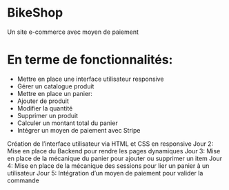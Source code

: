 # BikeShop
Un site e-commerce avec moyen de paiement

# En terme de fonctionnalités:

- Mettre en place une interface utilisateur responsive
- Gérer un catalogue produit
- Mettre en place un panier:
- Ajouter de produit
- Modifier la quantité
- Supprimer un produit
- Calculer un montant total du panier
- Intégrer un moyen de paiement avec Stripe

Création de l’interface utilisateur via HTML et CSS en responsive
Jour 2: Mise en place du Backend pour rendre les pages dynamiques
Jour 3: Mise en place de la mécanique du panier pour ajouter ou supprimer un item
Jour 4: Mise en place de la mécanique des sessions pour lier un panier à un utilisateur
Jour 5: Intégration d’un moyen de paiement pour valider la commande
